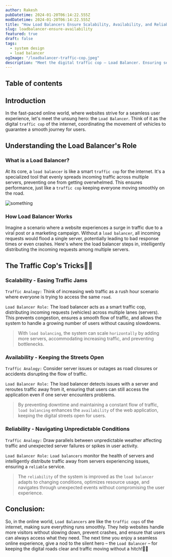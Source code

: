 ```yaml
---
author: Rakesh
pubDatetime: 2024-01-20T06:14:22.555Z
modDatetime: 2024-01-20T06:14:22.555Z
title: "How Load Balancers Ensure Scalability, Availability, and Reliability: The Traffic Cop of the Internet"
slug: loadbalancer-ensure-availability
featured: true
draft: false
tags:
  - system design
  - load balancer
ogImage: "/loadbalancer-traffic-cop.jpeg"
description: "Meet the digital traffic cop – Load Balancer. Ensuring seamless online journeys by distributing traffic, preventing congestion, and enhancing website scalability, availability, and reliability."
---
```


## Table of contents

## Introduction

In the fast-paced online world, where websites strive for a seamless user experience, let's meet the unsung hero: the `Load Balancer`. Think of it as the digital `traffic cop` of the internet, coordinating the movement of vehicles to guarantee a smooth journey for users.

## Understanding the Load Balancer's Role

### What is a Load Balancer?

At its core, a `load balancer` is like a smart `traffic cop` for the internet. It's a specialized tool that evenly spreads incoming traffic across multiple servers, preventing one from getting overwhelmed. This ensures performance, just like a `traffic cop` keeping everyone moving smoothly on the road.

![something](@assets/images/loadbalancer-traffic-cop.jpeg)

### How Load Balancer Works

Imagine a scenario where a website experiences a surge in traffic due to a viral post or a marketing campaign. Without a `load balancer`, all incoming requests would flood a single server, potentially leading to bad response times or even crashes. Here's where the load balancer steps in, intelligently distributing the incoming requests among multiple servers.

## The Traffic Cop's Tricks🚦🚗

### Scalability - Easing Traffic Jams

`Traffic Analogy:` Think of increasing web traffic as a rush hour scenario where everyone is trying to access the same `road`.

`Load Balancer Role:` The load balancer acts as a smart traffic cop, distributing incoming requests (vehicles) across multiple lanes (servers). This prevents congestion, ensures a smooth flow of traffic, and allows the system to handle a growing number of users without causing slowdowns.

> With `load balancing`, the system can scale `horizontally` by adding more servers, accommodating increasing traffic, and preventing bottlenecks.

### Availability - Keeping the Streets Open

`Traffic Analogy:` Consider server issues or outages as road closures or accidents disrupting the flow of traffic.

`Load Balancer Role:` The load balancer detects issues with a server and reroutes traffic away from it, ensuring that users can still access the application even if one server encounters problems.

> By preventing downtime and maintaining a constant flow of traffic, `load balancing` enhances the `availability` of the web application, keeping the digital streets open for users.

### Reliability - Navigating Unpredictable Conditions

`Traffic Analogy:` Draw parallels between unpredictable weather affecting traffic and unexpected server failures or spikes in user activity.

`Load Balancer Role:` `Load balancers` monitor the health of servers and intelligently distribute traffic away from servers experiencing issues, ensuring a `reliable` service.

> The `reliability` of the system is improved as the `load balancer` adapts to changing conditions, optimizes resource usage, and navigates through unexpected events without compromising the user experience.

## Conclusion:

So, in the online world, `Load Balancers` are like the `traffic cops` of the internet, making sure everything runs smoothly. They help websites handle more visitors without slowing down, prevent crashes, and ensure that users can always access what they need. The next time you enjoy a seamless online experience, give a nod to the silent hero – the `Load Balancer` – for keeping the digital roads clear and traffic moving without a hitch!🚀✨
